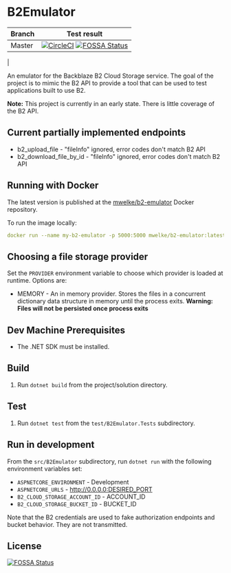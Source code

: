# B2Emulator

| Branch | Test result |
|--------|-------------|
| Master | [![CircleCI](https://circleci.com/gh/welkie/B2Emulator.svg?style=svg)](https://circleci.com/gh/welkie/B2Emulator) [![FOSSA Status](https://app.fossa.io/api/projects/git%2Bgithub.com%2Fwelkie%2FB2Emulator.svg?type=shield)](https://app.fossa.io/projects/git%2Bgithub.com%2Fwelkie%2FB2Emulator?ref=badge_shield)
|

An emulator for the Backblaze B2 Cloud Storage service. The goal of the project is to mimic the B2 API to provide a tool that can be used to test applications built to use B2.

**Note:** This project is currently in an early state. There is little coverage of the B2 API.

## Current **partially** implemented endpoints

* b2_upload_file - "fileInfo" ignored, error codes don't match B2 API
* b2_download_file_by_id - "fileInfo" ignored, error codes don't match B2 API

## Running with Docker

The latest version is published at the [mwelke/b2-emulator](https://hub.docker.com/r/mwelke/b2-emulator/) Docker repository.

To run the image locally:

```yaml
docker run --name my-b2-emulator -p 5000:5000 mwelke/b2-emulator:latest
```

## Choosing a file storage provider

Set the `PROVIDER` environment variable to choose which provider is loaded at runtime. Options are:

* MEMORY - An in memory provider. Stores the files in a concurrent dictionary data structure in memory until the process exits. **Warning: Files will not be persisted once process exits**

## Dev Machine Prerequisites

* The .NET SDK must be installed.

## Build

1. Run `dotnet build` from the project/solution directory.

## Test

1. Run `dotnet test` from the `test/B2Emulator.Tests` subdirectory.

## Run in development

From the `src/B2Emulator` subdirectory, run `dotnet run` with the following environment variables set:

* `ASPNETCORE_ENVIRONMENT` - Development
* `ASPNETCORE_URLS` - http://0.0.0.0:DESIRED_PORT
* `B2_CLOUD_STORAGE_ACCOUNT_ID` - ACCOUNT_ID
* `B2_CLOUD_STORAGE_BUCKET_ID` - BUCKET_ID

Note that the B2 credentials are used to fake authorization endpoints and bucket behavior. They are not transmitted.


## License
[![FOSSA Status](https://app.fossa.io/api/projects/git%2Bgithub.com%2Fwelkie%2FB2Emulator.svg?type=large)](https://app.fossa.io/projects/git%2Bgithub.com%2Fwelkie%2FB2Emulator?ref=badge_large)